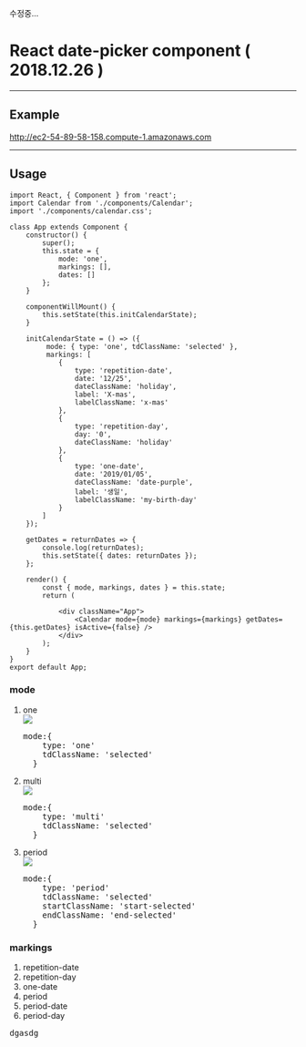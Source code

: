 수정중...
# React date-picker component ( 2018.12.26 )
<hr>

## Example 
http://ec2-54-89-58-158.compute-1.amazonaws.com
<hr>

## Usage
```
import React, { Component } from 'react';
import Calendar from './components/Calendar';
import './components/calendar.css';

class App extends Component {
	constructor() {
		super();
		this.state = {
			mode: 'one',
			markings: [],
			dates: []
		};
	}

	componentWillMount() {
		this.setState(this.initCalendarState);
	}

	initCalendarState = () => ({
		 mode: { type: 'one', tdClassName: 'selected' }, 
		 markings: [
			{
				type: 'repetition-date', 
				date: '12/25',
				dateClassName: 'holiday',
				label: 'X-mas',
				labelClassName: 'x-mas'
			},
			{
				type: 'repetition-day', 
				day: '0',
				dateClassName: 'holiday'
			},
			{
				type: 'one-date', 
				date: '2019/01/05',
				dateClassName: 'date-purple',
				label: '생일',
				labelClassName: 'my-birth-day'
			}
		]
	});

	getDates = returnDates => {
		console.log(returnDates);
		this.setState({ dates: returnDates });
	};

	render() {
		const { mode, markings, dates } = this.state;
		return (
		
			<div className="App">
				<Calendar mode={mode} markings={markings} getDates={this.getDates} isActive={false} />
			</div>
		);
	}
}
export default App;
```

### mode
<ol>
  <li>one</li>
  <img src="https://user-images.githubusercontent.com/31440203/50450157-6ca0ad00-096f-11e9-9c77-ace525f25bf7.PNG">
	
<pre>mode:{
    type: 'one'
    tdClassName: 'selected' 
  }</pre>
  <li>multi</li>
   <img src="https://user-images.githubusercontent.com/31440203/50450159-6e6a7080-096f-11e9-9793-d643497692f7.PNG">
  <pre>mode:{
    type: 'multi'
    tdClassName: 'selected' 
  }</pre>
  <li>period</li>
   <img src="https://user-images.githubusercontent.com/31440203/50450160-6f9b9d80-096f-11e9-8f50-8b62e6f9dc1a.PNG">
  <pre>mode:{
    type: 'period'
    tdClassName: 'selected' 
    startClassName: 'start-selected'
    endClassName: 'end-selected'
  }</pre>
</ol>

### markings
<ol>
  <li>repetition-date</li>
  <li>repetition-day</li>
  <li>one-date</li>
  <li>period</li>
  <li>period-date</li>
  <li>period-day</li>
</ol>
<pre>
dgasdg
</pre>
